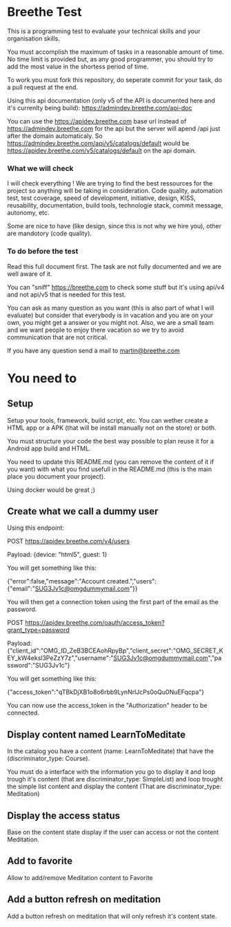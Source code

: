 # Breethe Test

This is a programming test to evaluate your technical skills and your organisation skills.

You must accomplish the maximum of tasks in a reasonable amount of time.
No time limit is provided but, as any good programmer, you should try to add the most value
in the shortess period of time.

To work you must fork this repository, do seperate commit for your task, do a pull request at the end.

Using this api documentation (only v5 of the API is documented here and it's currenlty being build): https://admindev.breethe.com/api-doc

You can use the https://apidev.breethe.com base url instead of https://admindev.breethe.com for the api but the server will apend /api just after the domain automaticaly. So https://admindev.breethe.com/api/v5/catalogs/default would be https://apidev.breethe.com/v5/catalogs/default on the api domain.

### What we will check

I will check everything ! We are trying to find the best ressources for the project so anything will be taking in consideration. Code quality, automation test, test coverage, speed of development, initiative, design, KISS, reusability, documentation, build tools, technologie stack, commit message, autonomy, etc.

Some are nice to have (like design, since this is not why we hire you), other are mandotory (code quality).

### To do before the test

Read this full document first.
The task are not fully documented and we are well aware of it. 

You can "sniff" https://breethe.com to check some stuff but it's using api/v4 and not api/v5 that is needed for this test.

You can ask as many question as you want (this is also part of what I will evaluate) but consider that everybody is in vacation and you are on your own, you might get a answer or you might not. Also, we are a small team and we want people to enjoy there vacation so we try to avoid communication that are not critical.

If you have any question send a mail to martin@breethe.com

# You need to

## Setup

Setup your tools, framework, build script, etc. You can wether create a HTML app or a APK (that will be install manually not on the store) or both. 

You must structure your code the best way possible to plan reuse it for a Android app build and HTML.

You need to update this README.md (you can remove the content of it if you want) with what you find usefull in the README.md (this is the main place you document your project).

Using docker would be great ;)

## Create what we call a dummy user

Using this endpoint: 

POST https://apidev.breethe.com/v4/users

Payload: {device: "html5", guest: 1}

You will get something like this:

{"error":false,"message":"Account created.","users":{"email":"SUG3Jv1c@omgdummymail.com"}}

You will then get a connection token using the first part of the email as the password.

POST https://apidev.breethe.com/oauth/access_token?grant_type=password

Payload: {"client_id":"OMG_ID_ZeB3BCEAohRpyBp","client_secret":"OMG_SECRET_KEY_kW4eksl3PeZzY7z","username":"SUG3Jv1c@omgdummymail.com","password":"SUG3Jv1c"}

You will get something like this:

{"access_token":"qTBkDjXB1o8o6rbb9LynNrlJcPs0oQu0NuEFqcpa"}

You can now use the access_token in the "Authorization" header to be connected.

## Display content named LearnToMeditate

In the catalog you have a content (name: LearnToMeditate) that have the (discriminator_type: Course).

You must do a interface with the information you go to display it and loop trough it's content (that are discriminator_type: SimpleList) and loop trought the simple list content and display the content (That are discriminator_type: Meditation)

## Display the access status

Base on the content state display if the user can access or not the content Meditation.

## Add to favorite

Allow to add/remove Meditation content to Favorite

## Add a button refresh on meditation

Add a button refresh on meditation that will only refresh it's content state.







